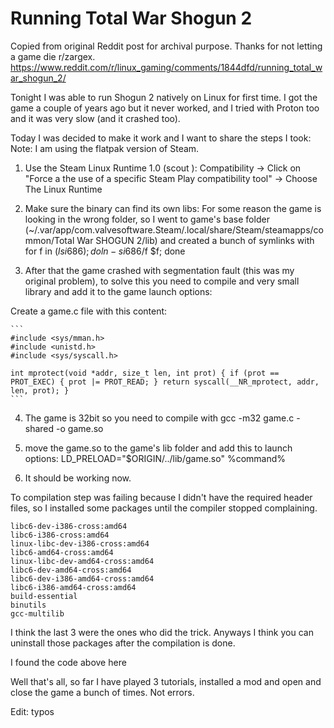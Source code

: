 #  Running Total War Shogun 2 

Copied from original Reddit post for archival purpose. Thanks for not letting a game die r/zargex.
https://www.reddit.com/r/linux_gaming/comments/1844dfd/running_total_war_shogun_2/

Tonight I was able to run Shogun 2 natively on Linux for first time. I got the game a couple of years ago but it never worked, and I tried with Proton too and it was very slow (and it crashed too).

Today I was decided to make it work and I want to share the steps I took:
Note: I am using the flatpak version of Steam.

1. Use the Steam Linux Runtime 1.0 (scout ): Compatibility -> Click on "Force a the use of a specific Steam Play compatibility tool" -> Choose The Linux Runtime

2. Make sure the binary can find its own libs: For some reason the game is looking in the wrong folder, so I went to game's base folder (~/.var/app/com.valvesoftware.Steam/.local/share/Steam/steamapps/common/Total War SHOGUN 2/lib) and created a bunch of symlinks with for f in $(ls i686); do ln -s i686/$f $f; done

3. After that the game crashed with segmentation fault (this was my original problem), to solve this you need to compile and very small library and add it to the game launch options:

Create a game.c file with this content:

    ```
    #include <sys/mman.h>
    #include <unistd.h>
    #include <sys/syscall.h>

    int mprotect(void *addr, size_t len, int prot) { if (prot == PROT_EXEC) { prot |= PROT_READ; } return syscall(__NR_mprotect, addr, len, prot); }
    ```

4. The game is 32bit so you need to compile with gcc -m32 game.c -shared -o game.so

5. move the game.so to the game's lib folder and add this to launch options: LD_PRELOAD="\$ORIGIN/../lib/game.so" %command%

6. It should be working now.

To compilation step was failing because I didn't have the required header files, so I installed some packages until the compiler stopped complaining.
```
libc6-dev-i386-cross:amd64
libc6-i386-cross:amd64
linux-libc-dev-i386-cross:amd64 
libc6-amd64-cross:amd64
linux-libc-dev-amd64-cross:amd64
libc6-dev-amd64-cross:amd64
libc6-dev-i386-amd64-cross:amd64
libc6-i386-amd64-cross:amd64
build-essential
binutils
gcc-multilib
```

I think the last 3 were the ones who did the trick. Anyways I think you can uninstall those packages after the compilation is done.

I found the code above here

Well that's all, so far I have played 3 tutorials, installed a mod and open and close the game a bunch of times. Not errors.

Edit: typos
